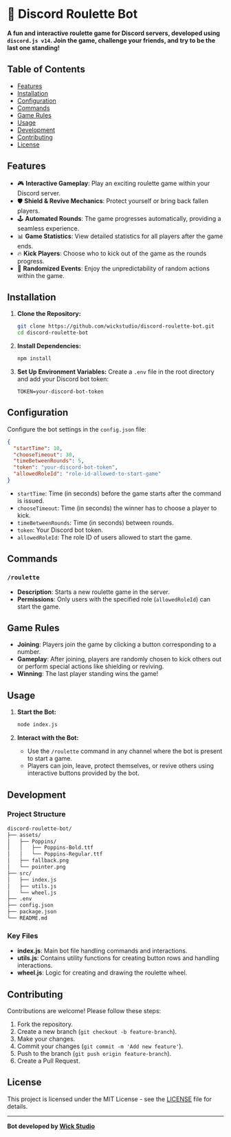 # 🎰 Discord Roulette Bot

**A fun and interactive roulette game for Discord servers, developed using `discord.js v14`. Join the game, challenge your friends, and try to be the last one standing!**


## Table of Contents

- [Features](#features)
- [Installation](#installation)
- [Configuration](#configuration)
- [Commands](#commands)
- [Game Rules](#game-rules)
- [Usage](#usage)
- [Development](#development)
- [Contributing](#contributing)
- [License](#license)

## Features

- 🎮 **Interactive Gameplay**: Play an exciting roulette game within your Discord server.
- 🛡️ **Shield & Revive Mechanics**: Protect yourself or bring back fallen players.
- 🕹️ **Automated Rounds**: The game progresses automatically, providing a seamless experience.
- 📊 **Game Statistics**: View detailed statistics for all players after the game ends.
- 🔥 **Kick Players**: Choose who to kick out of the game as the rounds progress.
- 🎉 **Randomized Events**: Enjoy the unpredictability of random actions within the game.

## Installation

1. **Clone the Repository:**
   ```bash
   git clone https://github.com/wickstudio/discord-roulette-bot.git
   cd discord-roulette-bot
   ```

2. **Install Dependencies:**
   ```bash
   npm install
   ```

3. **Set Up Environment Variables:**
   Create a `.env` file in the root directory and add your Discord bot token:
   ```env
   TOKEN=your-discord-bot-token
   ```

## Configuration

Configure the bot settings in the `config.json` file:

```json
{
  "startTime": 10,
  "chooseTimeout": 30,
  "timeBetweenRounds": 5,
  "token": "your-discord-bot-token",
  "allowedRoleId": "role-id-allowed-to-start-game"
}
```

- `startTime`: Time (in seconds) before the game starts after the command is issued.
- `chooseTimeout`: Time (in seconds) the winner has to choose a player to kick.
- `timeBetweenRounds`: Time (in seconds) between rounds.
- `token`: Your Discord bot token.
- `allowedRoleId`: The role ID of users allowed to start the game.

## Commands

### `/roulette`

- **Description**: Starts a new roulette game in the server.
- **Permissions**: Only users with the specified role (`allowedRoleId`) can start the game.

## Game Rules

- **Joining**: Players join the game by clicking a button corresponding to a number.
- **Gameplay**: After joining, players are randomly chosen to kick others out or perform special actions like shielding or reviving.
- **Winning**: The last player standing wins the game!

## Usage

1. **Start the Bot:**
   ```bash
   node index.js
   ```

2. **Interact with the Bot:**
   - Use the `/roulette` command in any channel where the bot is present to start a game.
   - Players can join, leave, protect themselves, or revive others using interactive buttons provided by the bot.

## Development

### Project Structure

```bash
discord-roulette-bot/
├── assets/
│   ├── Poppins/
│   │   ├── Poppins-Bold.ttf
│   │   └── Poppins-Regular.ttf
│   ├── fallback.png
│   └── pointer.png
├── src/
│   ├── index.js
│   ├── utils.js
│   └── wheel.js
├── .env
├── config.json
├── package.json
└── README.md
```

### Key Files

- **index.js**: Main bot file handling commands and interactions.
- **utils.js**: Contains utility functions for creating button rows and handling interactions.
- **wheel.js**: Logic for creating and drawing the roulette wheel.

## Contributing

Contributions are welcome! Please follow these steps:

1. Fork the repository.
2. Create a new branch (`git checkout -b feature-branch`).
3. Make your changes.
4. Commit your changes (`git commit -m 'Add new feature'`).
5. Push to the branch (`git push origin feature-branch`).
6. Create a Pull Request.

## License

This project is licensed under the MIT License - see the [LICENSE](LICENSE) file for details.

---

**Bot developed by [Wick Studio](https://discord.gg/wicks)**